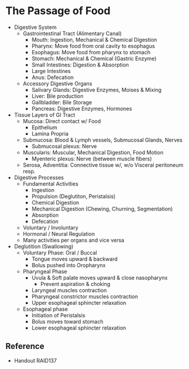 # The Passage of Food

* Digestive System
  * Gastrointestinal Tract (Alimentary Canal)
    * Mouth: Ingestion, Mechanical & Chemical Digestion
    * Pharynx: Move food from oral cavity to esophagus
    * Esophagus: Move food from pharynx to stomach
    * Stomach: Mechanical & Chemical (Gastric Enzyme)
    * Small Intestines: Digestion & Absorption
    * Large Intestines
    * Anus: Defecation
  * Accessory Digestive Organs
    * Salivary Glands: Digestive Enzymes, Moises & Mixing
    * Liver: Bile production
    * Gallbladder: Bile Storage
    * Pancreas: Digestive Enzymes, Hormones
* Tissue Layers of GI Tract
  * Mucosa: Direct contact w/ Food
    * Epithelium
    * Lamina Propria
  * Submucosa: Blood & Lymph vessels, Submucosal Glands, Nerves
    * Submucosal plexus: Nerve
  * Muscularis: Muscular, Mechanical Digestion, Food Motion
    * Myenteric plexus: Nerve (between muscle fibers)
  * Serosa, Adventitia: Connective tissue w/, w/o Visceral peritoneum resp.
* Digestive Processes
  * Fundamental Activities
    * Ingestion
    * Propulsion (Deglutiton, Peristalsis)
    * Chemical Digestion
    * Mechanical Digestion (Chewing, Churning, Segmentation)
    * Absorption
    * Defecation
  * Voluntary / Involuntary
  * Hormonal / Neural Regulation
  * Many activities per organs and vice versa
* Deglutition (Swallowing)
  * Voluntary Phase: Oral / Buccal
    * Tongue moves upward & backward
    * Bolus pushed into Oropharynx
  * Pharyngeal Phase
    * Uvula & Soft palate moves upward & close nasopharynx
      * Prevent aspiration & choking
    * Laryngeal muscles contraction
    * Pharyngeal constrictor muscles contraction
    * Upper esophageal sphincter relaxation
  * Esophageal phase
    * Initiation of Peristalsis
    * Bolus moves toward stomach
    * Lower esophageal sphincter relaxation

## Reference

* Handout RAID137
